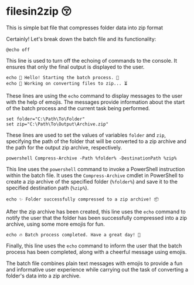 # filesin2zip   😚
This is simple bat file that compresses folder data into zip format

 Certainly! Let's break down the batch file and its functionality:

```batch
@echo off
```
This line is used to turn off the echoing of commands to the console. It ensures that only the final output is displayed to the user.

```batch
echo 🌟 Hello! Starting the batch process. 🚀
echo 💼 Working on converting files to zip... ⏳
```
These lines are using the `echo` command to display messages to the user with the help of emojis. The messages provide information about the start of the batch process and the current task being performed.

```batch
set folder="C:\Path\To\Folder"
set zip="C:\Path\To\Output\Archive.zip"
```
These lines are used to set the values of variables `folder` and `zip`, specifying the path of the folder that will be converted to a zip archive and the path for the output zip archive, respectively.

```batch
powershell Compress-Archive -Path %folder% -DestinationPath %zip%
```
This line uses the `powershell` command to invoke a PowerShell instruction within the batch file. It uses the `Compress-Archive` cmdlet in PowerShell to create a zip archive of the specified folder (`%folder%`) and save it to the specified destination path (`%zip%`).

```batch
echo ✨ Folder successfully compressed to a zip archive! 📦
```
After the zip archive has been created, this line uses the `echo` command to notify the user that the folder has been successfully compressed into a zip archive, using some more emojis for fun.

```batch
echo 🔥 Batch process completed. Have a great day! 🌈
```
Finally, this line uses the `echo` command to inform the user that the batch process has been completed, along with a cheerful message using emojis.

The batch file combines plain text messages with emojis to provide a fun and informative user experience while carrying out the task of converting a folder's data into a zip archive.  
